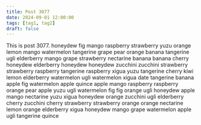```yaml
---
title: Post 3077
date: 2024-09-01 12:00:00
tags: [tag1, tag2]
draft: false
---
```

This is post 3077.
honeydew
fig
mango
raspberry
strawberry
yuzu
orange
lemon
mango
watermelon
tangerine
grape
pear
orange
banana
tangerine
ugli
elderberry
mango
grape
strawberry
nectarine
banana
banana
cherry
honeydew
elderberry
honeydew
honeydew
zucchini
zucchini
strawberry
strawberry
raspberry
tangerine
raspberry
xigua
yuzu
tangerine
cherry
kiwi
lemon
elderberry
watermelon
ugli
watermelon
xigua
date
tangerine
banana
apple
fig
watermelon
apple
quince
apple
mango
raspberry
raspberry
orange
pear
apple
yuzu
ugli
watermelon
fig
fig
orange
ugli
honeydew
apple
mango
nectarine
yuzu
xigua
honeydew
orange
zucchini
ugli
elderberry
cherry
zucchini
cherry
strawberry
strawberry
orange
orange
nectarine
lemon
orange
elderberry
xigua
honeydew
mango
grape
watermelon
apple
ugli
tangerine
quince

